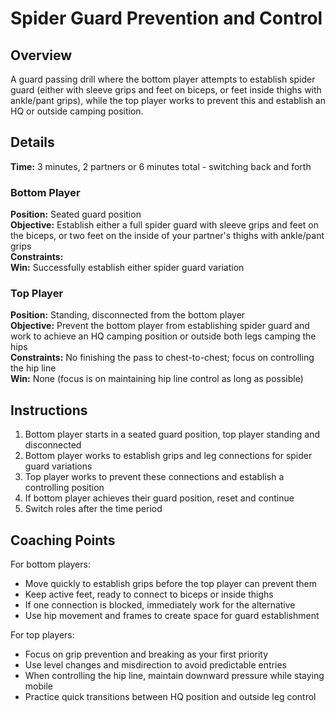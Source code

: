 # Spider Guard Prevention and Control

## Overview
A guard passing drill where the bottom player attempts to establish spider guard (either with sleeve grips and feet on biceps, or feet inside thighs with ankle/pant grips), while the top player works to prevent this and establish an HQ or outside camping position.

## Details
**Time:** 3 minutes, 2 partners or 6 minutes total - switching back and forth  

### Bottom Player
**Position:** Seated guard position  
**Objective:** Establish either a full spider guard with sleeve grips and feet on the biceps, or two feet on the inside of your partner's thighs with ankle/pant grips  
**Constraints:**  
**Win:** Successfully establish either spider guard variation  

### Top Player
**Position:** Standing, disconnected from the bottom player  
**Objective:** Prevent the bottom player from establishing spider guard and work to achieve an HQ camping position or outside both legs camping the hips  
**Constraints:** No finishing the pass to chest-to-chest; focus on controlling the hip line  
**Win:** None (focus is on maintaining hip line control as long as possible)  

## Instructions
1. Bottom player starts in a seated guard position, top player standing and disconnected
2. Bottom player works to establish grips and leg connections for spider guard variations
3. Top player works to prevent these connections and establish a controlling position
4. If bottom player achieves their guard position, reset and continue
5. Switch roles after the time period

## Coaching Points
For bottom players:
- Move quickly to establish grips before the top player can prevent them
- Keep active feet, ready to connect to biceps or inside thighs
- If one connection is blocked, immediately work for the alternative
- Use hip movement and frames to create space for guard establishment

For top players:
- Focus on grip prevention and breaking as your first priority
- Use level changes and misdirection to avoid predictable entries
- When controlling the hip line, maintain downward pressure while staying mobile
- Practice quick transitions between HQ position and outside leg control

